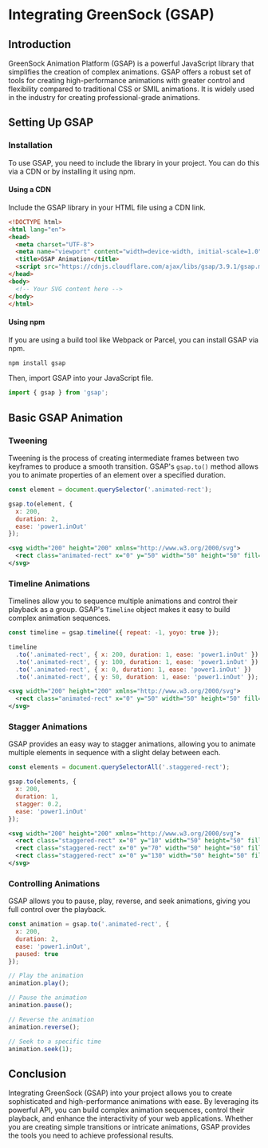 # Integrating GreenSock (GSAP)

## Introduction

GreenSock Animation Platform (GSAP) is a powerful JavaScript library that simplifies the creation of complex animations. GSAP offers a robust set of tools for creating high-performance animations with greater control and flexibility compared to traditional CSS or SMIL animations. It is widely used in the industry for creating professional-grade animations.

## Setting Up GSAP

### Installation

To use GSAP, you need to include the library in your project. You can do this via a CDN or by installing it using npm.

#### Using a CDN

Include the GSAP library in your HTML file using a CDN link.

```html
<!DOCTYPE html>
<html lang="en">
<head>
  <meta charset="UTF-8">
  <meta name="viewport" content="width=device-width, initial-scale=1.0">
  <title>GSAP Animation</title>
  <script src="https://cdnjs.cloudflare.com/ajax/libs/gsap/3.9.1/gsap.min.js"></script>
</head>
<body>
  <!-- Your SVG content here -->
</body>
</html>
```

#### Using npm

If you are using a build tool like Webpack or Parcel, you can install GSAP via npm.

```bash
npm install gsap
```

Then, import GSAP into your JavaScript file.

```javascript
import { gsap } from 'gsap';
```

## Basic GSAP Animation

### Tweening

Tweening is the process of creating intermediate frames between two keyframes to produce a smooth transition. GSAP's `gsap.to()` method allows you to animate properties of an element over a specified duration.

```javascript
const element = document.querySelector('.animated-rect');

gsap.to(element, {
  x: 200,
  duration: 2,
  ease: 'power1.inOut'
});
```

```xml
<svg width="200" height="200" xmlns="http://www.w3.org/2000/svg">
  <rect class="animated-rect" x="0" y="50" width="50" height="50" fill="blue" />
</svg>
```

[//]: # (<svg width="200" height="200" xmlns="http://www.w3.org/2000/svg">)

[//]: # (  <rect class="animated-rect" x="0" y="50" width="50" height="50" fill="blue" />)

[//]: # (</svg>)

### Timeline Animations

Timelines allow you to sequence multiple animations and control their playback as a group. GSAP's `Timeline` object makes it easy to build complex animation sequences.

```javascript
const timeline = gsap.timeline({ repeat: -1, yoyo: true });

timeline
  .to('.animated-rect', { x: 200, duration: 1, ease: 'power1.inOut' })
  .to('.animated-rect', { y: 100, duration: 1, ease: 'power1.inOut' })
  .to('.animated-rect', { x: 0, duration: 1, ease: 'power1.inOut' })
  .to('.animated-rect', { y: 50, duration: 1, ease: 'power1.inOut' });
```

```xml
<svg width="200" height="200" xmlns="http://www.w3.org/2000/svg">
  <rect class="animated-rect" x="0" y="50" width="50" height="50" fill="green" />
</svg>
```

[//]: # (<svg width="200" height="200" xmlns="http://www.w3.org/2000/svg">)

[//]: # (  <rect class="animated-rect" x="0" y="50" width="50" height="50" fill="green" />)

[//]: # (</svg>)

### Stagger Animations

GSAP provides an easy way to stagger animations, allowing you to animate multiple elements in sequence with a slight delay between each.

```javascript
const elements = document.querySelectorAll('.staggered-rect');

gsap.to(elements, {
  x: 200,
  duration: 1,
  stagger: 0.2,
  ease: 'power1.inOut'
});
```

```xml
<svg width="200" height="200" xmlns="http://www.w3.org/2000/svg">
  <rect class="staggered-rect" x="0" y="10" width="50" height="50" fill="blue" />
  <rect class="staggered-rect" x="0" y="70" width="50" height="50" fill="red" />
  <rect class="staggered-rect" x="0" y="130" width="50" height="50" fill="yellow" />
</svg>
```

[//]: # (<svg width="200" height="200" xmlns="http://www.w3.org/2000/svg">)

[//]: # (  <rect class="staggered-rect" x="0" y="10" width="50" height="50" fill="blue" />)

[//]: # (  <rect class="staggered-rect" x="0" y="70" width="50" height="50" fill="red" />)

[//]: # (  <rect class="staggered-rect" x="0" y="130" width="50" height="50" fill="yellow" />)

[//]: # (</svg>)

### Controlling Animations

GSAP allows you to pause, play, reverse, and seek animations, giving you full control over the playback.

```javascript
const animation = gsap.to('.animated-rect', {
  x: 200,
  duration: 2,
  ease: 'power1.inOut',
  paused: true
});

// Play the animation
animation.play();

// Pause the animation
animation.pause();

// Reverse the animation
animation.reverse();

// Seek to a specific time
animation.seek(1);
```

## Conclusion

Integrating GreenSock (GSAP) into your project allows you to create sophisticated and high-performance animations with ease. By leveraging its powerful API, you can build complex animation sequences, control their playback, and enhance the interactivity of your web applications. Whether you are creating simple transitions or intricate animations, GSAP provides the tools you need to achieve professional results.

[//]: # (TODO: add js)